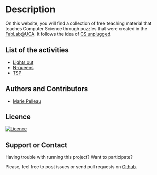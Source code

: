 # Description

On this website, you will find a collection of free teaching material that teaches Computer Science through puzzles that were created in the [FabLab@UCA](http://unice.fr/faculte-des-sciences/formation/fablab/). It follows the idea of [CS unplugged](https://csunplugged.org/en/).

## List of the activities
  - [Lights out](./lights-out.md)
  - [N-queens](./n-queens.md)
  - [TSP](./tsp.md)

## Authors and Contributors
  - [Marie Pelleau](https://github.com/mpelleau)

## Licence
[![Licence](https://mirrors.creativecommons.org/presskit/buttons/88x31/svg/by.svg)](https://creativecommons.org/licenses/by/4.0/)

## Support or Contact
Having trouble with running this project? Want to participate?

Please, feel free to post issues or send pull requests on [Github](https://github.com/mpelleau/FunCS).


